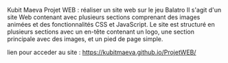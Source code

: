 Kubit Maeva 
Projet WEB : réaliser un site web sur le jeu Balatro 
Il s'agit d'un site Web contenant avec plusieurs sections comprenant des images animées et des fonctionnalités CSS et JavaScript.
Le site est structuré en plusieurs sections avec un en-tête contenant un logo, une section principale avec des images, 
et un pied de page simple.

lien pour acceder au site : https://kubitmaeva.github.io/ProjetWEB/
